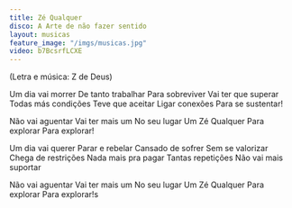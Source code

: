 ```yaml
---
title: Zé Qualquer
disco: A Arte de não fazer sentido
layout: musicas
feature_image: "/imgs/musicas.jpg"
video: b7BcsrfLCXE
---
```

(Letra e música: Z de Deus)

Um dia vai morrer
De tanto trabalhar
Para sobreviver
Vai ter que superar
Todas más condições 
Teve que aceitar
Ligar conexões
Para se sustentar!

Não vai aguentar
Vai ter mais um
No seu lugar
Um Zé Qualquer 
Para explorar
Para explorar!

Um dia vai querer 
Parar e rebelar
Cansado de sofrer
Sem se valorizar
Chega de restrições 
Nada mais pra pagar
Tantas repetições 
Não vai mais suportar

Não vai aguentar
Vai ter mais um 
No seu lugar
Um Zé Qualquer 
Para explorar
Para explorar!s
